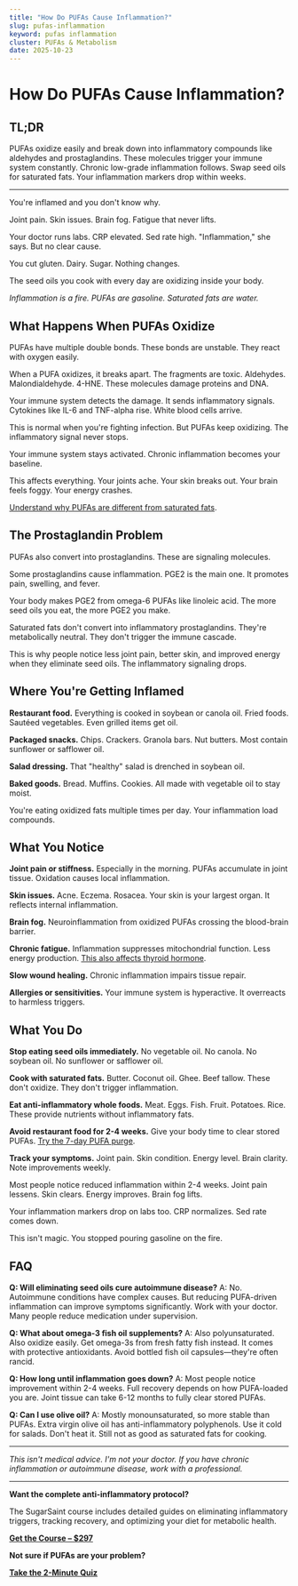 ```yaml
---
title: "How Do PUFAs Cause Inflammation?"
slug: pufas-inflammation
keyword: pufas inflammation
cluster: PUFAs & Metabolism
date: 2025-10-23
---
```


# How Do PUFAs Cause Inflammation?

## TL;DR

PUFAs oxidize easily and break down into inflammatory compounds like aldehydes and prostaglandins. These molecules trigger your immune system constantly. Chronic low-grade inflammation follows. Swap seed oils for saturated fats. Your inflammation markers drop within weeks.

---

You're inflamed and you don't know why.

Joint pain. Skin issues. Brain fog. Fatigue that never lifts.

Your doctor runs labs. CRP elevated. Sed rate high. "Inflammation," she says. But no clear cause.

You cut gluten. Dairy. Sugar. Nothing changes.

The seed oils you cook with every day are oxidizing inside your body.

*Inflammation is a fire. PUFAs are gasoline. Saturated fats are water.*

## What Happens When PUFAs Oxidize

PUFAs have multiple double bonds. These bonds are unstable. They react with oxygen easily.

When a PUFA oxidizes, it breaks apart. The fragments are toxic. Aldehydes. Malondialdehyde. 4-HNE. These molecules damage proteins and DNA.

Your immune system detects the damage. It sends inflammatory signals. Cytokines like IL-6 and TNF-alpha rise. White blood cells arrive.

This is normal when you're fighting infection. But PUFAs keep oxidizing. The inflammatory signal never stops.

Your immune system stays activated. Chronic inflammation becomes your baseline.

This affects everything. Your joints ache. Your skin breaks out. Your brain feels foggy. Your energy crashes.

[Understand why PUFAs are different from saturated fats](/blog/pufas-vs-saturated-fat).

## The Prostaglandin Problem

PUFAs also convert into prostaglandins. These are signaling molecules.

Some prostaglandins cause inflammation. PGE2 is the main one. It promotes pain, swelling, and fever.

Your body makes PGE2 from omega-6 PUFAs like linoleic acid. The more seed oils you eat, the more PGE2 you make.

Saturated fats don't convert into inflammatory prostaglandins. They're metabolically neutral. They don't trigger the immune cascade.

This is why people notice less joint pain, better skin, and improved energy when they eliminate seed oils. The inflammatory signaling drops.

## Where You're Getting Inflamed

**Restaurant food.** Everything is cooked in soybean or canola oil. Fried foods. Sautéed vegetables. Even grilled items get oil.

**Packaged snacks.** Chips. Crackers. Granola bars. Nut butters. Most contain sunflower or safflower oil.

**Salad dressing.** That "healthy" salad is drenched in soybean oil.

**Baked goods.** Bread. Muffins. Cookies. All made with vegetable oil to stay moist.

You're eating oxidized fats multiple times per day. Your inflammation load compounds.

## What You Notice

**Joint pain or stiffness.** Especially in the morning. PUFAs accumulate in joint tissue. Oxidation causes local inflammation.

**Skin issues.** Acne. Eczema. Rosacea. Your skin is your largest organ. It reflects internal inflammation.

**Brain fog.** Neuroinflammation from oxidized PUFAs crossing the blood-brain barrier.

**Chronic fatigue.** Inflammation suppresses mitochondrial function. Less energy production. [This also affects thyroid hormone](/blog/seed-oils-and-thyroid).

**Slow wound healing.** Chronic inflammation impairs tissue repair.

**Allergies or sensitivities.** Your immune system is hyperactive. It overreacts to harmless triggers.

## What You Do

**Stop eating seed oils immediately.** No vegetable oil. No canola. No soybean oil. No sunflower or safflower oil.

**Cook with saturated fats.** Butter. Coconut oil. Ghee. Beef tallow. These don't oxidize. They don't trigger inflammation.

**Eat anti-inflammatory whole foods.** Meat. Eggs. Fish. Fruit. Potatoes. Rice. These provide nutrients without inflammatory fats.

**Avoid restaurant food for 2-4 weeks.** Give your body time to clear stored PUFAs. [Try the 7-day PUFA purge](/blog/seven-day-pufa-purge).

**Track your symptoms.** Joint pain. Skin condition. Energy level. Brain clarity. Note improvements weekly.

Most people notice reduced inflammation within 2-4 weeks. Joint pain lessens. Skin clears. Energy improves. Brain fog lifts.

Your inflammation markers drop on labs too. CRP normalizes. Sed rate comes down.

This isn't magic. You stopped pouring gasoline on the fire.

## FAQ

**Q: Will eliminating seed oils cure autoimmune disease?**
A: No. Autoimmune conditions have complex causes. But reducing PUFA-driven inflammation can improve symptoms significantly. Work with your doctor. Many people reduce medication under supervision.

**Q: What about omega-3 fish oil supplements?**
A: Also polyunsaturated. Also oxidize easily. Get omega-3s from fresh fatty fish instead. It comes with protective antioxidants. Avoid bottled fish oil capsules—they're often rancid.

**Q: How long until inflammation goes down?**
A: Most people notice improvement within 2-4 weeks. Full recovery depends on how PUFA-loaded you are. Joint tissue can take 6-12 months to fully clear stored PUFAs.

**Q: Can I use olive oil?**
A: Mostly monounsaturated, so more stable than PUFAs. Extra virgin olive oil has anti-inflammatory polyphenols. Use it cold for salads. Don't heat it. Still not as good as saturated fats for cooking.

---

*This isn't medical advice. I'm not your doctor. If you have chronic inflammation or autoimmune disease, work with a professional.*

---

**Want the complete anti-inflammatory protocol?**

The SugarSaint course includes detailed guides on eliminating inflammatory triggers, tracking recovery, and optimizing your diet for metabolic health.

**[Get the Course – $297](https://buy.polar.sh/polar_cl_8P7Z3TGPlCzXSgbJ0MNkG3HrYyVlcumvIjDMu3YLrwH)**

**Not sure if PUFAs are your problem?**

**[Take the 2-Minute Quiz](/quiz)**

